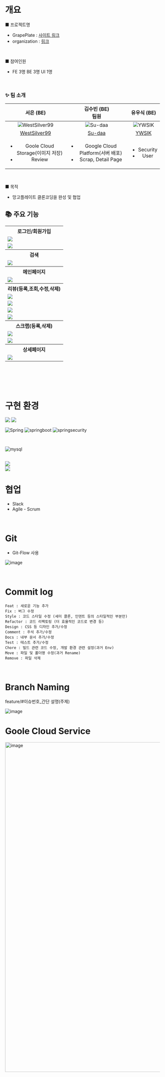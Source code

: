 # 개요

■ 프로젝트명

- GrapePlate : [사이트 링크](https://grapeplate.netlify.app/)
- organization : [링크](https://github.com/GDSC-Team-4)

<br>

■ 참여인원

- FE 3명 BE 3명 UI 1명

<br>

### ✨ 팀 소개

|                                             서은 (BE) <br>                                             |                                                김수빈 (BE) <br> 팀원                                                 |                     유우식 (BE) <br>                     |
:-----------------------------------------------------------------------------------------------------------: | :------------------------------------------------------------------------------------------------------------------: | :-----------------------------------------------------------: 
|                            ![WestSilver99](https://avatars.githubusercontent.com/WestSilver99)                            |                             ![Su-daa](https://avatars.githubusercontent.com/Su-daa)                              | ![YWSIK](https://avatars.githubusercontent.com/YWSIK) |
|                                      [WestSilver99](https://github.com/WestSilver99)                                      |                                       [Su-daa](https://github.com/Su-daa)                                        |           [YWSIK](https://github.com/YWSIK)            |
| <ul><li>Goole Cloud Storage(이미지 저장)</li><li>Review</li></ul> | <ul><li>Google Cloud Platform(서버 배포)</li><li>Scrap, Detail Page</li></ul> | <ul><li>Security</li><li>User</li></ul> |


<br>

■ 목적

- 망고플레이트 클론코딩을 완성 및 협업

## 📚 주요 기능

<div align="center">
  <table>
    <tr align="center">
      <th>로그인/회원가입</th>
    </tr>
    <tr>      
      <td><img src=https://github.com/GDSC-Team-4/Mango_Back/assets/108813475/1042b95b-c17a-44bc-91b2-fa93d46b7554></td>
      </tr>
     <tr>  
      <td><img src=https://github.com/GDSC-Team-4/Mango_Back/assets/108813475/6f6e7a3a-a539-411c-ad07-c30daef43b36></td> 
    </tr>    
        <tr align="center">
      <th>검색</th>       
    </tr>
    <tr>      
      <td><img src=https://github.com/GDSC-Team-4/Mango_Back/assets/108813475/40f79cd8-be34-4f47-beb1-c2a4c60c9fc2></td>     
    </tr> 
          <tr align="center">
                 <th>메인페이지</th>
    </tr>
    <tr>      
      <td><img src=https://github.com/GDSC-Team-4/Mango_Back/assets/108813475/e985a164-fdc0-44ab-82dc-4d962fa8ae2f></td>
    </tr> 
                <tr align="center">
      <th>리뷰(등록,조회,수정,삭제)</th>
    </tr>
    <tr>      
      <td><img src=https://github.com/GDSC-Team-4/Mango_Back/assets/108813475/9a846a14-dc19-4b0a-a0c9-a9f34e2dff0b></td>
    </tr>
        <tr>      
      <td><img src=https://github.com/GDSC-Team-4/Mango_Back/assets/108813475/9216f3f2-2d70-4355-bdf9-f6c2ef4f4c27
></td>
    </tr>
        <tr>      
      <td><img src=https://github.com/GDSC-Team-4/Mango_Back/assets/108813475/5f316128-2914-48b9-ac21-52a3c0669ab2></td>
    </tr>
        <tr>      
      <td><img src=https://github.com/GDSC-Team-4/Mango_Back/assets/108813475/c03ef6a2-e68d-4ced-b217-ba296d827973></td>
    </tr> 
                <tr align="center">
      <th>스크랩(등록,삭제)</th>    
    </tr>
    <tr>      
      <td><img src=https://github.com/GDSC-Team-4/Mango_Back/assets/108813475/f4cf9510-b949-4ba8-afb4-5b712a9f2fb1></td>     
    </tr>
     <tr>      
      <td><img src=https://github.com/GDSC-Team-4/Mango_Back/assets/108813475/cd25f553-ba2d-46af-86c8-e18a88ac2dce></td>     
    </tr>
          <th>상세페이지</th>    
    </tr>
    <tr>      
      <td><img src=https://github.com/GDSC-Team-4/Mango_Back/assets/108813475/e52a940d-4933-458d-bc93-b4a10ffde7fc></td>     
    </tr>
  </table>
</div>

</br>
</br>

<br/>




<br/>

# 구현 환경


<img src="https://img.shields.io/badge/java-007396?style=for-the-badge&logo=java&logoColor=white"> 
<img src="https://img.shields.io/badge/gradle-007396?style=for-the-badge&logo=gradle&logoColor=#02303A"> 

<br/>


![Spring](https://img.shields.io/badge/spring-6DB33F?style=for-the-badge&logo=spring&logoColor=white)
![springboot](https://img.shields.io/badge/springboot-6DB33F.svg?style=for-the-badge&logo=springboot&logoColor=white)
![springsecurity](https://img.shields.io/badge/springsecurity-6DB33F.svg?style=for-the-badge&logo=springsecurity&logoColor=white)


<br/>

![mysql](https://img.shields.io/badge/mysql-4479A1.svg?style=for-the-badge&logo=mysql&logoColor=white)

<br/>

 <img src="https://img.shields.io/badge/googlecloudstorage-AECBFA?style=for-the-badge&logo=googlecloud&logoColor=white"/>

<br/>

 <img src="https://img.shields.io/badge/googlecloud-4285F4?style=for-the-badge&logo=googlecloud&logoColor=white"/>

<br/>


# 협업

- Slack
- Agile - Scrum

<br/>

# Git

- Git-Flow 사용
  
![image](https://github.com/TR1LL1ON/TR1LL1ON_BE/assets/108813475/7ab6a8d8-5bad-41f3-9ecf-e6391c80f3f5)


<br/>

# Commit log

```
Feat : 새로운 기능 추가
Fix : 버그 수정
Style : 코드 스타일 수정 (세미 콜론, 인덴트 등의 스타일적인 부분만)
Refactor : 코드 리팩토링 (더 효율적인 코드로 변경 등)
Design : CSS 등 디자인 추가/수정
Comment : 주석 추가/수정
Docs : 내부 문서 추가/수정
Test : 테스트 추가/수정
Chore : 빌드 관련 코드 수정, 개발 환경 관련 설정(과거 Env)
Move : 파일 및 폴더명 수정(과거 Rename)
Remove : 파일 삭제
```
<br/>

# Branch Naming

feature/#이슈번호_간단 설명(주제)

![image](https://github.com/GDSC-Team-4/Mango_Back/assets/108813475/ea929b0c-58d8-40ed-bbb7-74861edc5b45)


# Goole Cloud Service
<img width="1073" alt="image" src="https://github.com/GDSC-Team-4/Mango_Back/assets/108813475/feb92d69-4114-425b-8c30-5d1b1df95382">






